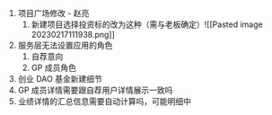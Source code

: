 1. 项目广场修改 - 赵亮
	1. 新建项目选择投资标的改为这种（需与老板确定）![[Pasted image 20230217111938.png]]
2. 服务层无法设置应用的角色
	1. 自荐意向
	2. GP 成员角色
3. 创业 DAO 基金新建细节
4. GP 成员详情需要跟自荐用户详情展示一致吗
5. 业绩详情的汇总信息需要自动计算吗，可能明细中